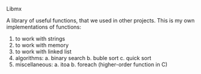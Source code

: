 Libmx

A library of useful functions, that we used in other projects. This is my own implementations of functions:

1) to work with strings
2) to work with memory
3) to work with linked list
4) algorithms: 
     a. binary search
     b. buble sort
     c. quick sort
5) miscellaneous:
     a. itoa
     b. foreach (higher-order function in C)
